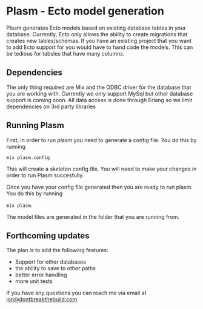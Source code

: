 # Plasm - Ecto model generation

Plasm generates Ecto models based on existing database tables in your database. Currently, Ecto only allows the ability to create migrations that creates new tables/schemas. If you have an existing project that you want to add Ecto support for you would have to hand code the models. This can be tedious for tabsles that have many columns. 


## Dependencies
The only thing required are Mix and the ODBC driver for the database that you are working with. Currently we only support MySql but other database support is coming soon. All data access is done through Erlang so we limit dependencies on 3rd party libraries

## Running Plasm

First, in order to run plasm you need to generate a config file. You do this by running

`mix plasm.config`

This will create a skeleton config file. You will need to make your changes in order to run Plasm succesfully.

Once you have your config file generated then you are ready to run plasm. You do this by running 

`mix plasm`. 

The model files are generated in the folder that you are running from.

## Forthcoming updates

The plan is to add the following features:
  * Support for other databases
  * the ability to save to other paths
  * better error handling
  * more unit tests

If you have any questions you can reach me via email at jon@dontbreakthebuild.com